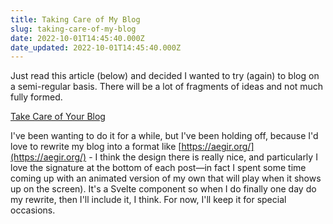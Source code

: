 ```yaml
---
title: Taking Care of My Blog
slug: taking-care-of-my-blog
date: 2022-10-01T14:45:40.000Z
date_updated: 2022-10-01T14:45:40.000Z
---
```


Just read this article (below) and decided I wanted to try (again) to blog on a semi-regular basis. There will be a lot of fragments of ideas and not much fully formed.

[Take Care of Your Blog](https://www.robinrendle.com/notes/take-care-of-your-blog-/)

I've been wanting to do it for a while, but I've been holding off, because I'd love to rewrite my blog into a format like [https://aegir.org/](https://aegir.org/) - I think the design there is really nice, and particularly I love the signature at the bottom of each post—in fact I spent some time coming up with an animated version of my own that will play when it shows up on the screen). It's a Svelte component so when I do finally one day do my rewrite, then I'll include it, I think. For now, I'll keep it for special occasions.
